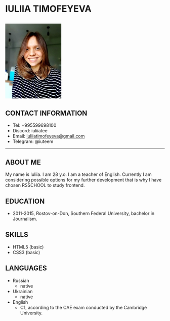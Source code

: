 # **IULIIA TIMOFEYEVA**
![](https://github.com/IuTee/rsschool-cv/blob/gh-pages/imgonline-com-ua-Resize-cm-mm-inch-8leYDiVmbFBK.jpg)
---
## **CONTACT INFORMATION**
- Tel: +995599698100
- Discord: iuliiatee
- Email: iuliiatimofeyeva@gmail.com
- Telegram: @iuteem
---
## **ABOUT ME**
My name is Iuliia. I am 28 y.o. I am a teacher of English. Currently I am considering possible options for my further development that is why I have chosen RSSCHOOL to study frontend.
## **EDUCATION**
- 2011-2015, Rostov-on-Don, Southern Federal University, bachelor in Journalism.
## **SKILLS**
 - HTML5 (basic)
 - CSS3 (basic)
## **LANGUAGES**
- Russian
    - native
- Ukrainian
    - native
- English
    - C1, according to the CAE exam conducted by the Cambridge University.
